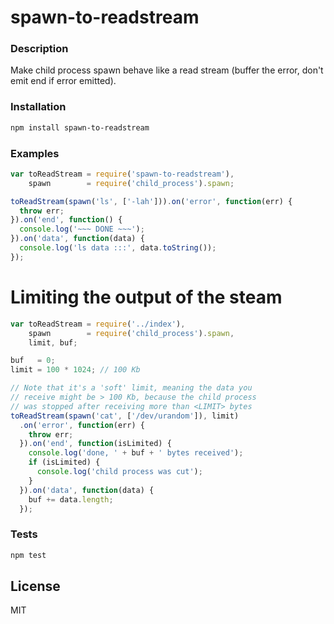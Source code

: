 # spawn-to-readstream

### Description

Make child process spawn behave like a read stream (buffer the error, don't emit end if error emitted).

### Installation

```bash
npm install spawn-to-readstream
```

### Examples

```js
var toReadStream = require('spawn-to-readstream'),
    spawn        = require('child_process').spawn;

toReadStream(spawn('ls', ['-lah'])).on('error', function(err) {
  throw err;
}).on('end', function() {
  console.log('~~~ DONE ~~~');
}).on('data', function(data) {
  console.log('ls data :::', data.toString());
});
```

# Limiting the output of the steam

```js
var toReadStream = require('../index'),
    spawn        = require('child_process').spawn,
    limit, buf;

buf   = 0;
limit = 100 * 1024; // 100 Kb

// Note that it's a 'soft' limit, meaning the data you
// receive might be > 100 Kb, because the child process
// was stopped after receiving more than <LIMIT> bytes
toReadStream(spawn('cat', ['/dev/urandom']), limit)
  .on('error', function(err) {
    throw err;
  }).on('end', function(isLimited) {
    console.log('done, ' + buf + ' bytes received');
    if (isLimited) {
      console.log('child process was cut');
    }
  }).on('data', function(data) {
    buf += data.length;
  });
```

### Tests

```bash
npm test
```

## License

MIT
